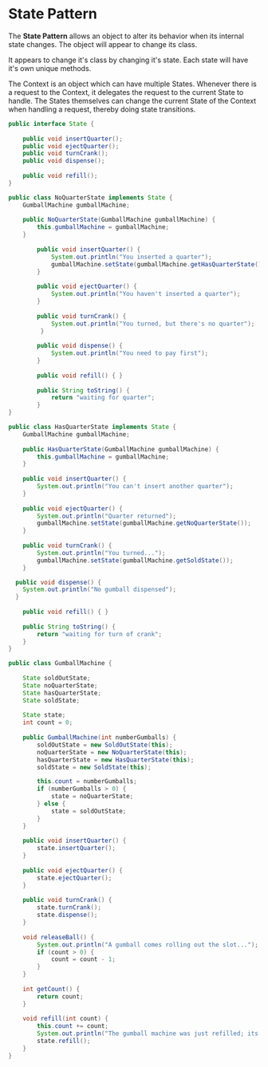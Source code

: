 # State Pattern

The **State Pattern** allows an object to alter its behavior when its internal state changes. The object will appear to change its class.

It appears to change it's class by changing it's state. Each state will have it's own unique methods.

The Context is an object which can have multiple States. Whenever there is a request to the Context, it delegates the request to the current State to handle. The States themselves can change the current State of the Context when handling a request, thereby doing state transitions.

```java
public interface State {
 
	public void insertQuarter();
	public void ejectQuarter();
	public void turnCrank();
	public void dispense();
	
	public void refill();
}

public class NoQuarterState implements State {
    GumballMachine gumballMachine;
 
    public NoQuarterState(GumballMachine gumballMachine) {
        this.gumballMachine = gumballMachine;
    }
 
		public void insertQuarter() {
			System.out.println("You inserted a quarter");
			gumballMachine.setState(gumballMachine.getHasQuarterState());
		}
	 
		public void ejectQuarter() {
			System.out.println("You haven't inserted a quarter");
		}
	 
		public void turnCrank() {
			System.out.println("You turned, but there's no quarter");
		 }
	 
		public void dispense() {
			System.out.println("You need to pay first");
		} 
		
		public void refill() { }
	 
		public String toString() {
			return "waiting for quarter";
		}
}

public class HasQuarterState implements State {
	GumballMachine gumballMachine;
 
	public HasQuarterState(GumballMachine gumballMachine) {
		this.gumballMachine = gumballMachine;
	}
  
	public void insertQuarter() {
		System.out.println("You can't insert another quarter");
	}
 
	public void ejectQuarter() {
		System.out.println("Quarter returned");
		gumballMachine.setState(gumballMachine.getNoQuarterState());
	}
 
	public void turnCrank() {
		System.out.println("You turned...");
		gumballMachine.setState(gumballMachine.getSoldState());
	}

  public void dispense() {
    System.out.println("No gumball dispensed");
  }
    
    public void refill() { }
 
	public String toString() {
		return "waiting for turn of crank";
	}
}
```

```java
public class GumballMachine {
 
	State soldOutState;
	State noQuarterState;
	State hasQuarterState;
	State soldState;
 
	State state;
	int count = 0;
 
	public GumballMachine(int numberGumballs) {
		soldOutState = new SoldOutState(this);
		noQuarterState = new NoQuarterState(this);
		hasQuarterState = new HasQuarterState(this);
		soldState = new SoldState(this);

		this.count = numberGumballs;
 		if (numberGumballs > 0) {
			state = noQuarterState;
		} else {
			state = soldOutState;
		}
	}
 
	public void insertQuarter() {
		state.insertQuarter();
	}
 
	public void ejectQuarter() {
		state.ejectQuarter();
	}
 
	public void turnCrank() {
		state.turnCrank();
		state.dispense();
	}
 
	void releaseBall() {
		System.out.println("A gumball comes rolling out the slot...");
		if (count > 0) {
			count = count - 1;
		}
	}
 
	int getCount() {
		return count;
	}
 
	void refill(int count) {
		this.count += count;
		System.out.println("The gumball machine was just refilled; its new count is: " + this.count);
		state.refill();
	}
}
```

